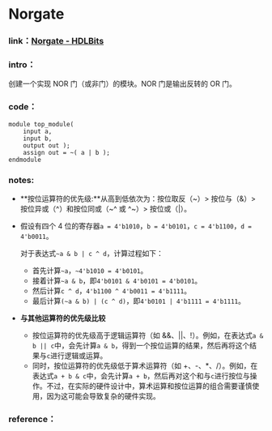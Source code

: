 # Norgate

### **link**：[Norgate - HDLBits](https://hdlbits.01xz.net/wiki/Norgate)

### **intro**：

创建一个实现 NOR 门（或非门）的模块。NOR 门是输出反转的 OR 门。

### **code**：

```
module top_module( 
    input a, 
    input b, 
    output out );
    assign out = ~( a | b );
endmodule

```

### notes:

- **按位运算符的优先级:**从高到低依次为：按位取反（~）> 按位与（&）> 按位异或（^）和按位同或（~^ 或 ^~）> 按位或（|）。

- 假设有四个 4 位的寄存器`a = 4'b1010`，`b = 4'b0101`，`c = 4'b1100`，`d = 4'b0011`。

  对于表达式`~a & b | c ^ d`，计算过程如下：

  - 首先计算`~a`，`~4'b1010 = 4'b0101`。
  - 接着计算`~a & b`，即`4'b0101 & 4'b0101 = 4'b0101`。
  - 然后计算`c ^ d`，`4'b1100 ^ 4'b0011 = 4'b1111`。
  - 最后计算`(~a & b) | (c ^ d)`，即`4'b0101 | 4'b1111 = 4'b1111`。

- **与其他运算符的优先级比较**

  - 按位运算符的优先级高于逻辑运算符（如 &&、||、!）。例如，在表达式`a & b || c`中，会先计算`a & b`，得到一个按位运算的结果，然后再将这个结果与`c`进行逻辑或运算。
  - 同时，按位运算符的优先级低于算术运算符（如 +、-、*、/）。例如，在表达式`a + b & c`中，会先计算`a + b`，然后再对这个和与`c`进行按位与操作。不过，在实际的硬件设计中，算术运算和按位运算的组合需要谨慎使用，因为这可能会导致复杂的硬件实现。


### reference：



